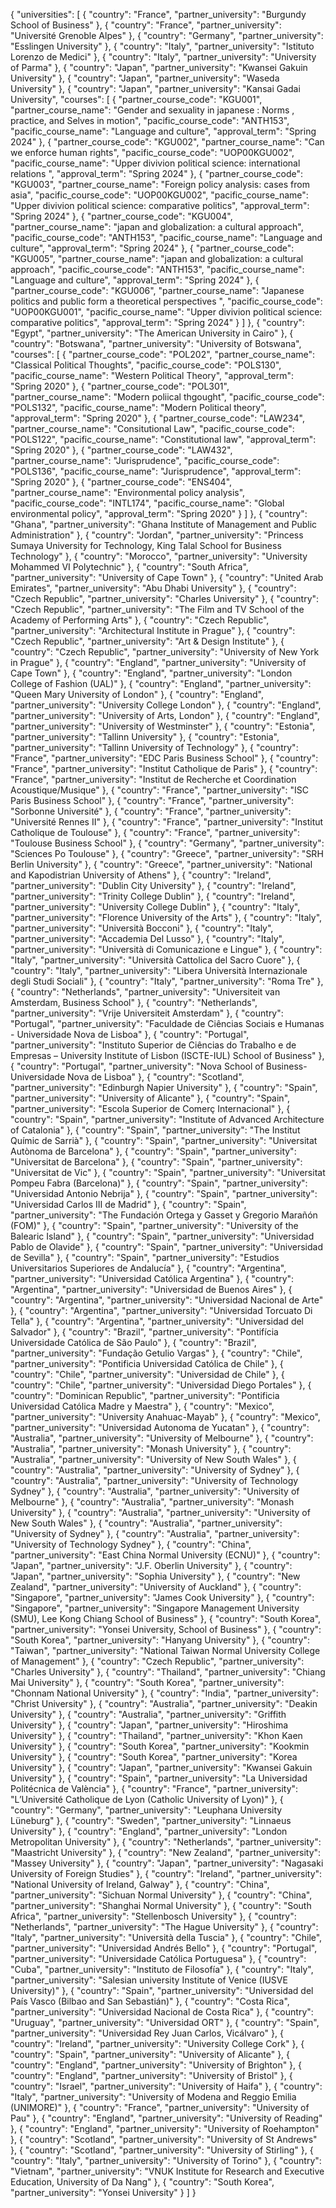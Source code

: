 {
    "universities": [
        {
            "country": "France",
            "partner_university": "Burgundy School of Business"
        },
        {
            "country": "France",
            "partner_university": "Université Grenoble Alpes"
        },
        {
            "country": "Germany",
            "partner_university": "Esslingen University"
        },
        {
            "country": "Italy",
            "partner_university": "Istituto Lorenzo de Medici"
        },
        {
            "country": "Italy",
            "partner_university": "University of Parma"
        },
        {
            "country": "Japan",
            "partner_university": "Kwansei Gakuin University"
        },
        {
            "country": "Japan",
            "partner_university": "Waseda University"
        },
        {
            "country": "Japan",
            "partner_university": "Kansai Gadai University",
            "courses": [
                {
                    "partner_course_code": "KGU001",
                    "partner_course_name": "Gender and sexuality in japanese : Norms , practice, and Selves in motion",
                    "pacific_course_code": "ANTH153",
                    "pacific_course_name": "Language and culture",
                    "approval_term": "Spring 2024"
                },
                {
                    "partner_course_code": "KGU002",
                    "partner_course_name": "Can we enforce human rights",
                    "pacific_course_code": "UOP00KGU002",
                    "pacific_course_name": "Upper divivion political science: international relations ",
                    "approval_term": "Spring 2024"
                },
                {
                    "partner_course_code": "KGU003",
                    "partner_course_name": "Foreign policy analysis: cases from asia",
                    "pacific_course_code": "UOP00KGU002",
                    "pacific_course_name": "Upper divivion political science: comparative politics",
                    "approval_term": "Spring 2024"
                },
                {
                    "partner_course_code": "KGU004",
                    "partner_course_name": "japan and globalization: a cultural approach",
                    "pacific_course_code": "ANTH153",
                    "pacific_course_name": "Language and culture",
                    "approval_term": "Spring 2024"
                },
                {
                    "partner_course_code": "KGU005",
                    "partner_course_name": "japan and globalization: a cultural approach",
                    "pacific_course_code": "ANTH153",
                    "pacific_course_name": "Language and culture",
                    "approval_term": "Spring 2024"
                },
                {
                    "partner_course_code": "KGU006",
                    "partner_course_name": "Japanese politics and public form a theoretical perspectives ",
                    "pacific_course_code": "UOP00KGU001",
                    "pacific_course_name": "Upper divivion political science: comparative politics",
                    "approval_term": "Spring 2024"
                }
            ]
        },
        {
            "country": "Egypt",
            "partner_university": "The American University in Cairo"
        },
        {
            "country": "Botswana",
            "partner_university": "University of Botswana",
            "courses": [
                {
                    "partner_course_code": "POL202",
                    "partner_course_name": "Classical Political Thoughts",
                    "pacific_course_code": "POLS130",
                    "pacific_course_name": "Western Political Theory",
                    "approval_term": "Spring 2020"
                },
                {
                    "partner_course_code": "POL301",
                    "partner_course_name": "Modern poliical thgought",
                    "pacific_course_code": "POLS132",
                    "pacific_course_name": "Modern Political theory",
                    "approval_term": "Spring 2020"
                },
                {
                    "partner_course_code": "LAW234",
                    "partner_course_name": "Consitutional Law",
                    "pacific_course_code": "POLS122",
                    "pacific_course_name": "Constitutional law",
                    "approval_term": "Spring 2020"
                },
                {
                    "partner_course_code": "LAW432",
                    "partner_course_name": "Jurisprudence",
                    "pacific_course_code": "POLS136",
                    "pacific_course_name": "Jurisprudence",
                    "approval_term": "Spring 2020"
                },
                {
                    "partner_course_code": "ENS404",
                    "partner_course_name": "Environmental policy analysis",
                    "pacific_course_code": "INTL174",
                    "pacific_course_name": "Global environmental policy",
                    "approval_term": "Spring 2020"
                }
            ]
        },
        {
            "country": "Ghana",
            "partner_university": "Ghana Institute of Management and Public Administration"
        },
        {
            "country": "Jordan",
            "partner_university": "Princess Sumaya University for Technology, King Talal School for Business Technology"
        },
        {
            "country": "Morocco",
            "partner_university": "University Mohammed VI Polytechnic"
        },
        {
            "country": "South Africa",
            "partner_university": "University of Cape Town"
        },
        {
            "country": "United Arab Emirates",
            "partner_university": "Abu Dhabi University"
        },
        {
            "country": "Czech Republic",
            "partner_university": "Charles University"
        },
        {
            "country": "Czech Republic",
            "partner_university": "The Film and TV School of the Academy of Performing Arts"
        },
        {
            "country": "Czech Republic",
            "partner_university": "Architectural Institute in Prague"
        },
        {
            "country": "Czech Republic",
            "partner_university": "Art & Design Institute"
        },
        {
            "country": "Czech Republic",
            "partner_university": "University of New York in Prague"
        },
        {
            "country": "England",
            "partner_university": "University of Cape Town"
        },
        {
            "country": "England",
            "partner_university": "London College of Fashion (UAL)"
        },
        {
            "country": "England",
            "partner_university": "Queen Mary University of London"
        },
        {
            "country": "England",
            "partner_university": "University College London"
        },
        {
            "country": "England",
            "partner_university": "University of Arts, London"
        },
        {
            "country": "England",
            "partner_university": "University of Westminster"
        },
        {
            "country": "Estonia",
            "partner_university": "Tallinn University"
        },
        {
            "country": "Estonia",
            "partner_university": "Tallinn University of Technology"
        },
        {
            "country": "France",
            "partner_university": "EDC Paris Business School"
        },
        {
            "country": "France",
            "partner_university": "Institut Catholique de Paris"
        },
        {
            "country": "France",
            "partner_university": "Institut de Recherche et Coordination Acoustique/Musique"
        },
        {
            "country": "France",
            "partner_university": "ISC Paris Business School"
        },
        {
            "country": "France",
            "partner_university": "Sorbonne Université"
        },
        {
            "country": "France",
            "partner_university": "Université Rennes II"
        },
        {
            "country": "France",
            "partner_university": "Institut Catholique de Toulouse"
        },
        {
            "country": "France",
            "partner_university": "Toulouse Business School"
        },
        {
            "country": "Germany",
            "partner_university": "Sciences Po Toulouse"
        },
        {
            "country": "Greece",
            "partner_university": "SRH Berlin University"
        },
        {
            "country": "Greece",
            "partner_university": "National and Kapodistrian University of Athens"
        },
        {
            "country": "Ireland",
            "partner_university": "Dublin City University"
        },
        {
            "country": "Ireland",
            "partner_university": "Trinity College Dublin"
        },
        {
            "country": "Ireland",
            "partner_university": "University College Dublin"
        },
        {
            "country": "Italy",
            "partner_university": "Florence University of the Arts"
        },
        {
            "country": "Italy",
            "partner_university": "Università Bocconi"
        },
        {
            "country": "Italy",
            "partner_university": "Accademia Del Lusso"
        },
        {
            "country": "Italy",
            "partner_university": "Università di Comunicazione e Lingue"
        },
        {
            "country": "Italy",
            "partner_university": "Università Cattolica del Sacro Cuore"
        },
        {
            "country": "Italy",
            "partner_university": "Libera Università Internazionale degli Studi Sociali"
        },
        {
            "country": "Italy",
            "partner_university": "Roma Tre"
        },
        {
            "country": "Netherlands",
            "partner_university": "Universiteit van Amsterdam, Business School"
        },
        {
            "country": "Netherlands",
            "partner_university": "Vrije Universiteit Amsterdam"
        },
        {
            "country": "Portugal",
            "partner_university": "Faculdade de Ciências Sociais e Humanas - Universidade Nova de Lisboa"
        },
        {
            "country": "Portugal",
            "partner_university": "Instituto Superior de Ciências do Trabalho e de Empresas – University Institute of Lisbon (ISCTE-IUL) School of Business"
        },
        {
            "country": "Portugal",
            "partner_university": "Nova School of Business-Universidade Nova de Lisboa"
        },
        {
            "country": "Scotland",
            "partner_university": "Edinburgh Napier University"
        },
        {
            "country": "Spain",
            "partner_university": "University of Alicante"
        },
        {
            "country": "Spain",
            "partner_university": "Escola Superior de Comerç Internacional"
        },
        {
            "country": "Spain",
            "partner_university": "Institute of Advanced Architecture of Catalonia"
        },
        {
            "country": "Spain",
            "partner_university": "The Institut Químic de Sarrià"
        },
        {
            "country": "Spain",
            "partner_university": "Universitat Autònoma de Barcelona"
        },
        {
            "country": "Spain",
            "partner_university": "Universitat de Barcelona"
        },
        {
            "country": "Spain",
            "partner_university": "Universitat de Vic"
        },
        {
            "country": "Spain",
            "partner_university": "Universitat Pompeu Fabra (Barcelona)"
        },
        {
            "country": "Spain",
            "partner_university": "Universidad Antonio Nebrija"
        },
        {
            "country": "Spain",
            "partner_university": "Universidad Carlos III de Madrid"
        },
        {
            "country": "Spain",
            "partner_university": "The Fundación Ortega y Gasset y Gregorio Marañón (FOM)"
        },
        {
            "country": "Spain",
            "partner_university": "University of the Balearic Island"
        },
        {
            "country": "Spain",
            "partner_university": "Universidad Pablo de Olavide"
        },
        {
            "country": "Spain",
            "partner_university": "Universidad de Sevilla"
        },
        {
            "country": "Spain",
            "partner_university": "Estudios Universitarios Superiores de Andalucía"
        },
        {
            "country": "Argentina",
            "partner_university": "Universidad Católica Argentina"
        },
        {
            "country": "Argentina",
            "partner_university": "Universidad de Buenos Aires"
        },
        {
            "country": "Argentina",
            "partner_university": "Universidad Nacional de Arte"
        },
        {
            "country": "Argentina",
            "partner_university": "Universidad Torcuato Di Tella"
        },
        {
            "country": "Argentina",
            "partner_university": "Universidad del Salvador"
        },
        {
            "country": "Brazil",
            "partner_university": "Pontifícia Universidade Católica de São Paulo"
        },
        {
            "country": "Brazil",
            "partner_university": "Fundação Getulio Vargas"
        },
        {
            "country": "Chile",
            "partner_university": "Pontificia Universidad Católica de Chile"
        },
        {
            "country": "Chile",
            "partner_university": "Universidad de Chile"
        },
        {
            "country": "Chile",
            "partner_university": "Universidad Diego Portales"
        },
        {
            "country": "Dominican Republic",
            "partner_university": "Pontificia Universidad Católica Madre y Maestra"
        },
        {
            "country": "Mexico",
            "partner_university": "University Anahuac-Mayab"
        },
        {
            "country": "Mexico",
            "partner_university": "Universidad Autonoma de Yucatan"
        },
        {
            "country": "Australia",
            "partner_university": "University of Melbourne"
        },
        {
            "country": "Australia",
            "partner_university": "Monash University"
        },
        {
            "country": "Australia",
            "partner_university": "University of New South Wales"
        },
        {
            "country": "Australia",
            "partner_university": "University of Sydney"
        },
        {
            "country": "Australia",
            "partner_university": "University of Technology Sydney"
        },
        {
            "country": "Australia",
            "partner_university": "University of Melbourne"
        },
        {
            "country": "Australia",
            "partner_university": "Monash University"
        },
        {
            "country": "Australia",
            "partner_university": "University of New South Wales"
        },
        {
            "country": "Australia",
            "partner_university": "University of Sydney"
        },
        {
            "country": "Australia",
            "partner_university": "University of Technology Sydney"
        },
        {
            "country": "China",
            "partner_university": "East China Normal University (ECNU)"
        },
        {
            "country": "Japan",
            "partner_university": "J.F. Oberlin University"
        },
        {
            "country": "Japan",
            "partner_university": "Sophia University"
        },
        {
            "country": "New Zealand",
            "partner_university": "University of Auckland"
        },
        {
            "country": "Singapore",
            "partner_university": "James Cook University"
        },
        {
            "country": "Singapore",
            "partner_university": "Singapore Management University (SMU), Lee Kong Chiang School of Business"
        },
        {
            "country": "South Korea",
            "partner_university": "Yonsei University, School of Business"
        },
        {
            "country": "South Korea",
            "partner_university": "Hanyang University"
        },
        {
            "country": "Taiwan",
            "partner_university": "National Taiwan Normal University College of Management"
        },
        {
            "country": "Czech Republic",
            "partner_university": "Charles University"
        },
        {
            "country": "Thailand",
            "partner_university": "Chiang Mai University"
        },
        {
            "country": "South Korea",
            "partner_university": "Chonnam National University"
        },
        {
            "country": "India",
            "partner_university": "Christ University"
        },
        {
            "country": "Australia",
            "partner_university": "Deakin University"
        },
        {
            "country": "Australia",
            "partner_university": "Griffith University"
        },
        {
            "country": "Japan",
            "partner_university": "Hiroshima University"
        },
        {
            "country": "Thailand",
            "partner_university": "Khon Kaen University"
        },
        {
            "country": "South Korea",
            "partner_university": "Kookmin University"
        },
        {
            "country": "South Korea",
            "partner_university": "Korea University"
        },
        {
            "country": "Japan",
            "partner_university": "Kwansei Gakuin University"
        },
        {
            "country": "Spain",
            "partner_university": "La Universidad Politécnica de València"
        },
        {
            "country": "France",
            "partner_university": "L’Université Catholique de Lyon (Catholic University of Lyon)"
        },
        {
            "country": "Germany",
            "partner_university": "Leuphana University Lüneburg"
        },
        {
            "country": "Sweden",
            "partner_university": "Linnaeus University"
        },
        {
            "country": "England",
            "partner_university": "London Metropolitan University"
        },
        {
            "country": "Netherlands",
            "partner_university": "Maastricht University"
        },
        {
            "country": "New Zealand",
            "partner_university": "Massey University"
        },
        {
            "country": "Japan",
            "partner_university": "Nagasaki University of Foreign Studies"
        },
        {
            "country": "Ireland",
            "partner_university": "National University of Ireland, Galway"
        },
        {
            "country": "China",
            "partner_university": "Sichuan Normal University"
        },
        {
            "country": "China",
            "partner_university": "Shanghai Normal University"
        },
        {
            "country": "South Africa",
            "partner_university": "Stellenbosch University"
        },
        {
            "country": "Netherlands",
            "partner_university": "The Hague University"
        },
        {
            "country": "Italy",
            "partner_university": "Università della Tuscia"
        },
        {
            "country": "Chile",
            "partner_university": "Universidad Andrés Bello"
        },
        {
            "country": "Portugal",
            "partner_university": "Universidade Católica Portuguesa"
        },
        {
            "country": "Cuba",
            "partner_university": "Instituto de Filosofía"
        },
        {
            "country": "Italy",
            "partner_university": "Salesian university Institute of Venice (IUSVE University)"
        },
        {
            "country": "Spain",
            "partner_university": "Universidad del País Vasco (Bilbao and San Sebastián)"
        },
        {
            "country": "Costa Rica",
            "partner_university": "Universidad Nacional de Costa Rica"
        },
        {
            "country": "Uruguay",
            "partner_university": "Universidad ORT"
        },
        {
            "country": "Spain",
            "partner_university": "Universidad Rey Juan Carlos, Vicálvaro"
        },
        {
            "country": "Ireland",
            "partner_university": "University College Cork"
        },
        {
            "country": "Spain",
            "partner_university": "University of Alicante"
        },
        {
            "country": "England",
            "partner_university": "University of Brighton"
        },
        {
            "country": "England",
            "partner_university": "University of Bristol"
        },
        {
            "country": "Israel",
            "partner_university": "University of Haifa"
        },
        {
            "country": "Italy",
            "partner_university": "University of Modena and Reggio Emilia (UNIMORE)"
        },
        {
            "country": "France",
            "partner_university": "University of Pau"
        },
        {
            "country": "England",
            "partner_university": "University of Reading"
        },
        {
            "country": "England",
            "partner_university": "University of Roehampton"
        },
        {
            "country": "Scotland",
            "partner_university": "University of St Andrews"
        },
        {
            "country": "Scotland",
            "partner_university": "University of Stirling"
        },
        {
            "country": "Italy",
            "partner_university": "University of Torino"
        },
        {
            "country": "Vietnam",
            "partner_university": "VNUK Institute for Research and Executive Education, University of Da Nang"
        },
        {
            "country": "South Korea",
            "partner_university": "Yonsei University"
        }
    ]
}
